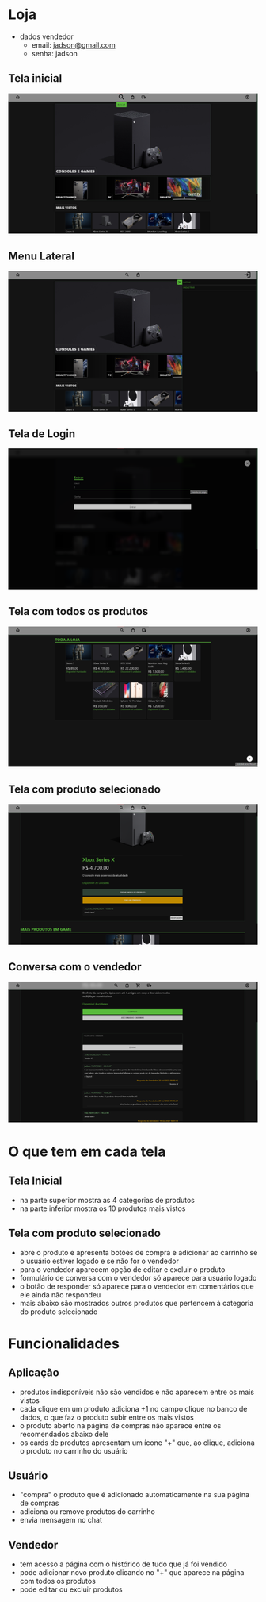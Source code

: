 # Loja

- dados vendedor
    - email: jadson@gmail.com
    - senha: jadson

## Tela inicial
<img src="prints/inicial.png"></img>

## Menu Lateral
<img src="prints/lateral.png"></img>

## Tela de Login
<img src="prints/login.png"></img>

## Tela com todos os produtos
<img src="prints/produtos.png"></img>

## Tela com produto selecionado
<img src="prints/produto.png"></img>

## Conversa com o vendedor
<img src="prints/chat.png"></img>

# O que tem em cada tela

## Tela Inicial
- na parte superior mostra as 4 categorias de produtos
- na parte inferior mostra os 10 produtos mais vistos 

## Tela com produto selecionado 
- abre o produto e apresenta botões de compra e adicionar ao carrinho se o usuário estiver logado e se não for o vendedor
- para o vendedor aparecem opção de editar e excluir o produto
- formulário de conversa com o vendedor só aparece para usuário logado
- o botão de responder só aparece para o vendedor em comentários que ele ainda não respondeu
- mais abaixo são mostrados outros produtos que pertencem à categoria do produto selecionado

# Funcionalidades

## Aplicação
- produtos indisponíveis não são vendidos e não aparecem entre os mais vistos
- cada clique em um produto adiciona +1 no campo clique no banco de dados, o que faz o produto subir entre os mais vistos
- o produto aberto na página de compras não aparece entre os recomendados abaixo dele
- os cards de produtos apresentam um ícone "+" que, ao clique, adiciona o produto no carrinho do usuário

## Usuário
- "compra" o produto que é adicionado automaticamente na sua página de compras
- adiciona ou remove produtos do carrinho
- envia mensagem no chat

## Vendedor
- tem acesso a página com o histórico de tudo que já foi vendido
- pode adicionar novo produto clicando no "+" que aparece na página com todos os produtos
- pode editar ou excluir produtos

